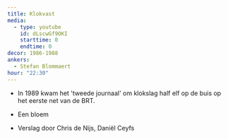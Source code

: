 ```yaml
---
title: Klokvast
media:
  - type: youtube
    id: dLscwGf9OKI
    starttime: 0
    endtime: 0
decor: 1986-1988
ankers:
  - Stefan Blommaert
hour: "22:30"
---
```


* In 1989 kwam het 'tweede journaal' om klokslag half elf op de buis op het eerste net van de BRT.

* Een bloem

* Verslag door Chris de Nijs, Daniël Ceyfs
